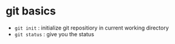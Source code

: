 # git basics

- `git init` : initialize git repositiory in current working directory
- `git status` : give you the status

